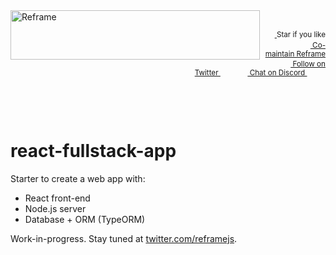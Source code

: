 <!---






    WARNING, READ THIS.
    This is a computed file. Do not edit.
    Edit `/plugins/create/starters/react-fullstack-app/readme.template.md` instead.












    WARNING, READ THIS.
    This is a computed file. Do not edit.
    Edit `/plugins/create/starters/react-fullstack-app/readme.template.md` instead.












    WARNING, READ THIS.
    This is a computed file. Do not edit.
    Edit `/plugins/create/starters/react-fullstack-app/readme.template.md` instead.












    WARNING, READ THIS.
    This is a computed file. Do not edit.
    Edit `/plugins/create/starters/react-fullstack-app/readme.template.md` instead.












    WARNING, READ THIS.
    This is a computed file. Do not edit.
    Edit `/plugins/create/starters/react-fullstack-app/readme.template.md` instead.






-->
<a href="https://github.com/reframejs/reframe">
    <img align="left" src="https://github.com/reframejs/reframe/raw/docs/docs/images/logo-with-title-and-slogan.min.svg?sanitize=true" width=399 height=79 style="max-width:100%;" alt="Reframe"/>
</a>
<br/>
<p align="right">
    <sup>
        <a href="#">
            <img
              src="https://github.com/reframejs/reframe/raw/master/docs/images/star.svg?sanitize=true"
              width="16"
              height="12"
            >
        </a>
        Star if you like
        &nbsp;&nbsp;&nbsp;&nbsp;
        &nbsp;&nbsp;&nbsp;&nbsp;
        &nbsp;&nbsp;
        <a href="https://github.com/reframejs/reframe/blob/master/docs/contributing.md">
            <img
              src="https://github.com/reframejs/reframe/raw/master/docs/images/biceps.min.svg?sanitize=true"
              width="16"
              height="14"
            >
            Co-maintain Reframe
        </a>
    </sup>
    <br/>
    <sup>
        <a href="https://twitter.com/reframejs">
            <img
              src="https://github.com/reframejs/reframe/raw/master/docs/images/twitter-logo.svg?sanitize=true"
              width="15"
              height="13"
            >
            Follow on Twitter
        </a>
        &nbsp;&nbsp;&nbsp;&nbsp;&nbsp;
        &nbsp;&nbsp;
        <a href="https://discord.gg/kqXf65G">
            <img
              src="https://github.com/reframejs/reframe/raw/master/docs/images/chat.svg?sanitize=true"
              width="14"
              height="10"
            >
            Chat on Discord
        </a>
        &nbsp;&nbsp;&nbsp;&nbsp;
        &nbsp;&nbsp;&nbsp;&nbsp;
    </sup>
</p>
&nbsp;
<p align='center'></p>
&nbsp;

# react-fullstack-app

Starter to create a web app with:
 - React front-end
 - Node.js server
 - Database + ORM (TypeORM)

Work-in-progress. Stay tuned at [twitter.com/reframejs](https://twitter.com/reframejs).

<!---






    WARNING, READ THIS.
    This is a computed file. Do not edit.
    Edit `/plugins/create/starters/react-fullstack-app/readme.template.md` instead.












    WARNING, READ THIS.
    This is a computed file. Do not edit.
    Edit `/plugins/create/starters/react-fullstack-app/readme.template.md` instead.












    WARNING, READ THIS.
    This is a computed file. Do not edit.
    Edit `/plugins/create/starters/react-fullstack-app/readme.template.md` instead.












    WARNING, READ THIS.
    This is a computed file. Do not edit.
    Edit `/plugins/create/starters/react-fullstack-app/readme.template.md` instead.












    WARNING, READ THIS.
    This is a computed file. Do not edit.
    Edit `/plugins/create/starters/react-fullstack-app/readme.template.md` instead.






-->
